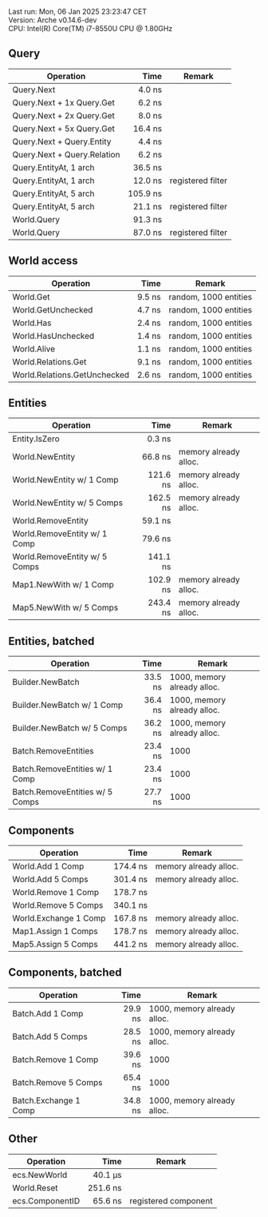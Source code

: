 Last run: Mon, 06 Jan 2025 23:23:47 CET  
Version: Arche v0.14.6-dev  
CPU: Intel(R) Core(TM) i7-8550U CPU @ 1.80GHz

## Query

| Operation                        | Time         | Remark                       |
|----------------------------------|-------------:|------------------------------|
| Query.Next                       |       4.0 ns |                              |
| Query.Next + 1x Query.Get        |       6.2 ns |                              |
| Query.Next + 2x Query.Get        |       8.0 ns |                              |
| Query.Next + 5x Query.Get        |      16.4 ns |                              |
| Query.Next + Query.Entity        |       4.4 ns |                              |
| Query.Next + Query.Relation      |       6.2 ns |                              |
| Query.EntityAt, 1 arch           |      36.5 ns |                              |
| Query.EntityAt, 1 arch           |      12.0 ns | registered filter            |
| Query.EntityAt, 5 arch           |     105.9 ns |                              |
| Query.EntityAt, 5 arch           |      21.1 ns | registered filter            |
| World.Query                      |      91.3 ns |                              |
| World.Query                      |      87.0 ns | registered filter            |

## World access

| Operation                        | Time         | Remark                       |
|----------------------------------|-------------:|------------------------------|
| World.Get                        |       9.5 ns | random, 1000 entities        |
| World.GetUnchecked               |       4.7 ns | random, 1000 entities        |
| World.Has                        |       2.4 ns | random, 1000 entities        |
| World.HasUnchecked               |       1.4 ns | random, 1000 entities        |
| World.Alive                      |       1.1 ns | random, 1000 entities        |
| World.Relations.Get              |       9.1 ns | random, 1000 entities        |
| World.Relations.GetUnchecked     |       2.6 ns | random, 1000 entities        |

## Entities

| Operation                        | Time         | Remark                       |
|----------------------------------|-------------:|------------------------------|
| Entity.IsZero                    |       0.3 ns |                              |
| World.NewEntity                  |      66.8 ns | memory already alloc.     |
| World.NewEntity w/ 1 Comp        |     121.6 ns | memory already alloc.     |
| World.NewEntity w/ 5 Comps       |     162.5 ns | memory already alloc.     |
| World.RemoveEntity               |      59.1 ns |                              |
| World.RemoveEntity w/ 1 Comp     |      79.6 ns |                              |
| World.RemoveEntity w/ 5 Comps    |     141.1 ns |                              |
| Map1.NewWith w/ 1 Comp           |     102.9 ns | memory already alloc.     |
| Map5.NewWith w/ 5 Comps          |     243.4 ns | memory already alloc.     |

## Entities, batched

| Operation                        | Time         | Remark                       |
|----------------------------------|-------------:|------------------------------|
| Builder.NewBatch                 |      33.5 ns | 1000, memory already alloc. |
| Builder.NewBatch w/ 1 Comp       |      36.4 ns | 1000, memory already alloc. |
| Builder.NewBatch w/ 5 Comps      |      36.2 ns | 1000, memory already alloc. |
| Batch.RemoveEntities             |      23.4 ns | 1000                         |
| Batch.RemoveEntities w/ 1 Comp   |      23.4 ns | 1000                         |
| Batch.RemoveEntities w/ 5 Comps  |      27.7 ns | 1000                         |

## Components

| Operation                        | Time         | Remark                       |
|----------------------------------|-------------:|------------------------------|
| World.Add 1 Comp                 |     174.4 ns | memory already alloc.     |
| World.Add 5 Comps                |     301.4 ns | memory already alloc.     |
| World.Remove 1 Comp              |     178.7 ns |                              |
| World.Remove 5 Comps             |     340.1 ns |                              |
| World.Exchange 1 Comp            |     167.8 ns | memory already alloc.     |
| Map1.Assign 1 Comps              |     178.7 ns | memory already alloc.     |
| Map5.Assign 5 Comps              |     441.2 ns | memory already alloc.     |

## Components, batched

| Operation                        | Time         | Remark                       |
|----------------------------------|-------------:|------------------------------|
| Batch.Add 1 Comp                 |      29.9 ns | 1000, memory already alloc. |
| Batch.Add 5 Comps                |      28.5 ns | 1000, memory already alloc. |
| Batch.Remove 1 Comp              |      39.6 ns | 1000                         |
| Batch.Remove 5 Comps             |      65.4 ns | 1000                         |
| Batch.Exchange 1 Comp            |      34.8 ns | 1000, memory already alloc. |

## Other

| Operation                        | Time         | Remark                       |
|----------------------------------|-------------:|------------------------------|
| ecs.NewWorld                     |      40.1 μs |                              |
| World.Reset                      |     251.6 ns |                              |
| ecs.ComponentID                  |      65.6 ns | registered component         |

